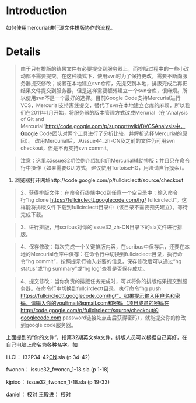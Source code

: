 # Introduction #

如何使用mercurial进行源文件排版协作的流程。

# Details #
> 由于只有排版的结果文件有必要提交到服务器上，而排版过程中的一些小改动都不需要提交。在这种模式下，使用svn时为了保持更改，需要不断向服务器提交修改；或者在本地建立svn仓库，先提交到本地，排版完成后再把结果文件提交到服务器，但是这样需要额外建立一个svn仓库，很麻烦。所以使用svn不是一个最好的选择。目前Google Code支持Mercurial进行VCS，Mercurial支持离线提交，替代了svn在本地建立仓库的麻烦，所以我们在2011年1月开始，将服务器的版本管理方式改成Merurial（在“Analysis of Git and Mercurial”http://code.google.com/p/support/wiki/DVCSAnalysis中，Google Code团队对两个工具进行了分析比较，并解析选择Mercurial的原因）。
> 改用Mercurial后，从issue44\_zh-CN及之前的文件仍可用svn checkout，但是不再支持svn commit。

> 注意：这里以issue32期位例介绍如何用Mercurial辅助排版；并且只在命令行中操作（如果需要GUI方式，建议使用TortoiseHG，用法请自行摸索）。
  1. 浏览器打开网址http://code.google.com/p/fullcirclectt/source/checkout

> 2、获得排版文件：在命令行终端中cd到任意一个空目录中；输入命令行“hg clone https://fullcirclectt.googlecode.com/hg/ fullcirclectt”。这样能将排版文件下载到fullcirclectt目录中（该目录不需要预先建立）。等待完成下载。

> 3、进行排版，用scribus对你的issue32\_zh-CN目录下的sla文件进行排版。

> 4、保存修改：每次完成一个关键排版内容，在scribus中保存后，还要在本地的Mercurial仓库中保存：在命令行中切换到fullcirclectt目录，执行命令“hg commit”，按照提示行输入必要的信息，保存修改后可以通过“hg status”或“hg summary”或“hg log”查看是否保存成功。

> 4、提交修改：当你负责的排版任务完成时，可以将你的排版结果提交到服务器。在命令行中切换到fullcirclectt目录，执行命令“hg push https://fullcirclectt.googlecode.com/hg/”。如果提示输入用户名和密码，请输入你的youEmail@gmail.com和密码（项目成员的密码在http://code.google.com/p/fullcirclectt/source/checkout的googlecode.com password链接处点击后获得密码），就能提交你的修改到google code服务器。


上面提到的“你的文件”，指第32期英文sla文件，排版人员可以根据自己喜好，在自己电脑上命名为各种名字。如

Li.Ci： I32P34-42[CN](CN.md).sla  (p 34-42)

fwoncn： issue32\_fwoncn\_1-18.sla  (p 1-18)

kjpioo： issue32\_fwoncn\_1-18.sla  (p 19-33)

daniel： 校对
王殿进： 校对